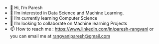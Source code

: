 - 👋 Hi, I’m Paresh
- 👀 I’m interested in Data Science and Machine Learning. 
- 🌱 I’m currently learning Computer Science
- 💞️ I’m looking to collaborate on Machine learning Projects
- 📫 How to reach me : https://www.linkedin.com/in/paresh-rangvani  or you can email me at rangvaniparesh@gmail.com

<!---
Pareshrangvani/Pareshrangvani is a ✨ special ✨ repository because its `README.md` (this file) appears on your GitHub profile.
You can click the Preview link to take a look at your changes.
--->
